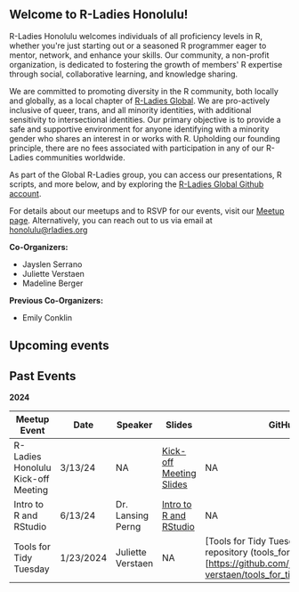 Welcome to R-Ladies Honolulu! 
---
R-Ladies Honolulu welcomes individuals of all proficiency levels in R, whether you're just starting out or a seasoned R programmer eager to mentor, network, and enhance your skills. Our community, a non-profit organization, is dedicated to fostering the growth of members' R expertise through social, collaborative learning, and knowledge sharing. 

We are committed to promoting diversity in the R community, both locally and globally, as a local chapter of [R-Ladies Global](https://rladies.org/). We are pro-actively inclusive of queer, trans, and all minority identities, with additional sensitivity to intersectional identities. Our primary objective is to provide a safe and supportive environment for anyone identifying with a minority gender who shares an interest in or works with R. Upholding our founding principle, there are no fees associated with participation in any of our R-Ladies communities worldwide.

As part of the Global R-Ladies group, you can access our presentations, R scripts, and more below, and by exploring the [R-Ladies Global Github account](https://github.com/rladies). 

For details about our meetups and to RSVP for our events, visit  our [Meetup page](https://www.meetup.com/rladies-honolulu/). Alternatively, you can reach out to us via email at honolulu@rladies.org 

**Co-Organizers:**         
* Jayslen Serrano     
* Juliette Verstaen     
* Madeline Berger

**Previous Co-Organizers:**
* Emily Conklin

Upcoming events
---

Past Events 
---
**2024**

| Meetup Event | Date | Speaker | Slides | GitHub Repo | Event Recording | 
| -----        | ---- | ----   | ------ | ----   | ----        |
| R-Ladies Honolulu Kick-off Meeting | 3/13/24 | NA | [Kick-off Meeting Slides](https://github.com/rladies/meetup-presentations_honolulu/blob/main/03_13_2024_First_Meetup/RLadies%20Kick-off%20Meeting.pdf) | NA | NA |
| Intro to R and RStudio | 6/13/24 | Dr. Lansing Perng | [Intro to R and RStudio](https://github.com/rladies/meetup-presentations_honolulu/blob/main/06_13_2024_Intro_to_R/RLadies_Intro-and-ggplot.html) | NA | NA |
| Tools for Tidy Tuesday | 1/23/2024 | Juliette Verstaen | NA | [Tools for Tidy Tuesday](Link to the repository (tools_for_tidy_tuesday)[https://github.com/j-verstaen/tools_for_tidy_tuesday/tree/main])
